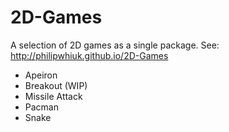 2D-Games
========

A selection of 2D games as a single package. See: http://philipwhiuk.github.io/2D-Games

* Apeiron
* Breakout (WIP)
* Missile Attack
* Pacman
* Snake